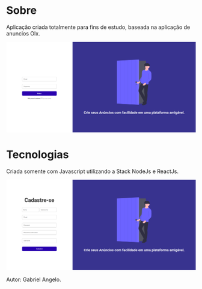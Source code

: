 # Sobre

Aplicação criada totalmente para fins de estudo, baseada na aplicação de anuncios Olx.


![Login](./assets/Login_Screen.png)

# Tecnologias

Criada somente com Javascript utilizando a Stack NodeJs e ReactJs.


![Register](./assets/Register_Screen.png)




Autor: Gabriel Angelo.
